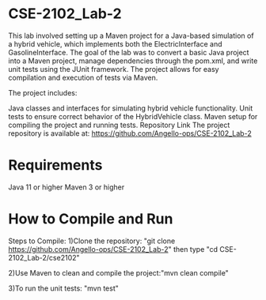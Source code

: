 # CSE-2102_Lab-2

This lab involved setting up a Maven project for a Java-based simulation of a hybrid vehicle, which implements both the ElectricInterface and GasolineInterface. The goal of the lab was to convert a basic Java project into a Maven project, manage dependencies through the pom.xml, and write unit tests using the JUnit framework. The project allows for easy compilation and execution of tests via Maven.

The project includes:

Java classes and interfaces for simulating hybrid vehicle functionality.
Unit tests to ensure correct behavior of the HybridVehicle class.
Maven setup for compiling the project and running tests.
Repository Link
The project repository is available at:
https://github.com/Angello-ops/CSE-2102_Lab-2

Requirements
============
Java 11 or higher
Maven 3 or higher

How to Compile and Run
==========================
Steps to Compile:
1)Clone the repository: "git clone https://github.com/Angello-ops/CSE-2102_Lab-2" then type "cd CSE-2102_Lab-2/cse2102"

2)Use Maven to clean and compile the project:"mvn clean compile"

3)To run the unit tests: "mvn test"